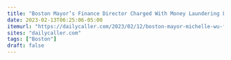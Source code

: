 ```yaml
---
title: "Boston Mayor’s Finance Director Charged With Money Laundering Linked To Alleged Prison Drug Smuggling Scheme"
date: 2023-02-13T06:25:06-05:00
itemurl: "https://dailycaller.com/2023/02/12/boston-mayor-michelle-wu-finance-director-money-laundering-prison-drug-smuggling-freda-brasfield/"
sites: "dailycaller.com"
tags: ["Boston"]
draft: false
---
```


